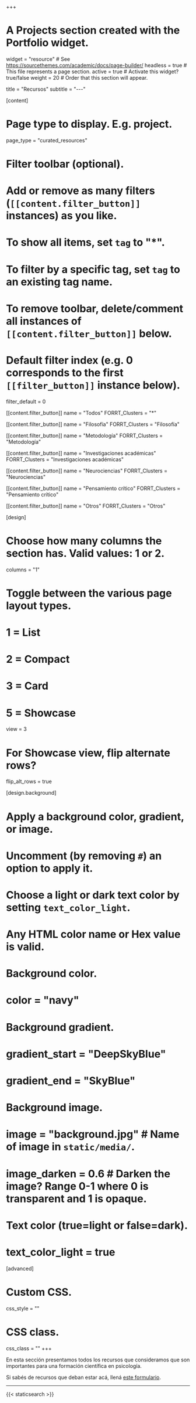 +++
# A Projects section created with the Portfolio widget.
widget = "resource"  # See https://sourcethemes.com/academic/docs/page-builder/
headless = true  # This file represents a page section.
active = true  # Activate this widget? true/false
weight = 20 # Order that this section will appear.

title = "Recursos"
subtitle = "---"

[content]
  # Page type to display. E.g. project.
  page_type = "curated_resources"
  
  # Filter toolbar (optional).
  # Add or remove as many filters (`[[content.filter_button]]` instances) as you like.
  # To show all items, set `tag` to "*".
  # To filter by a specific tag, set `tag` to an existing tag name.
  # To remove toolbar, delete/comment all instances of `[[content.filter_button]]` below.
  
  # Default filter index (e.g. 0 corresponds to the first `[[filter_button]]` instance below).
  filter_default = 0
  
  [[content.filter_button]]
    name = "Todos"
    FORRT_Clusters = "*"

  [[content.filter_button]]
    name = "Filosofía"
    FORRT_Clusters = "Filosofía"

  [[content.filter_button]]
    name = "Metodología"
    FORRT_Clusters = "Metodología"

  [[content.filter_button]]
    name = "Investigaciones académicas"
    FORRT_Clusters = "Investigaciones académicas"
  
  [[content.filter_button]]
    name = "Neurociencias"
    FORRT_Clusters = "Neurociencias"

  [[content.filter_button]]
    name = "Pensamiento crítico"
    FORRT_Clusters = "Pensamiento crítico"
    
  [[content.filter_button]]
    name = "Otros"
    FORRT_Clusters = "Otros"
  
[design]
  # Choose how many columns the section has. Valid values: 1 or 2.
  columns = "1"

  # Toggle between the various page layout types.
  #   1 = List
  #   2 = Compact
  #   3 = Card
  #   5 = Showcase
  view = 3

  # For Showcase view, flip alternate rows?
  flip_alt_rows = true

[design.background]
  # Apply a background color, gradient, or image.
  #   Uncomment (by removing `#`) an option to apply it.
  #   Choose a light or dark text color by setting `text_color_light`.
  #   Any HTML color name or Hex value is valid.
  
  # Background color.
  # color = "navy"
  
  # Background gradient.
  # gradient_start = "DeepSkyBlue"
  # gradient_end = "SkyBlue"
  
  # Background image.
  # image = "background.jpg"  # Name of image in `static/media/`.
  # image_darken = 0.6  # Darken the image? Range 0-1 where 0 is transparent and 1 is opaque.

  # Text color (true=light or false=dark).
  # text_color_light = true  
  
[advanced]
 # Custom CSS. 
 css_style = ""
 
 # CSS class.
 css_class = ""
+++

En esta sección presentamos todos los recursos que consideramos que son importantes para una formación científica en psicología.

Si sabés de recursos que deban estar acá, llená [este formulario]().

***

{{< staticsearch >}}